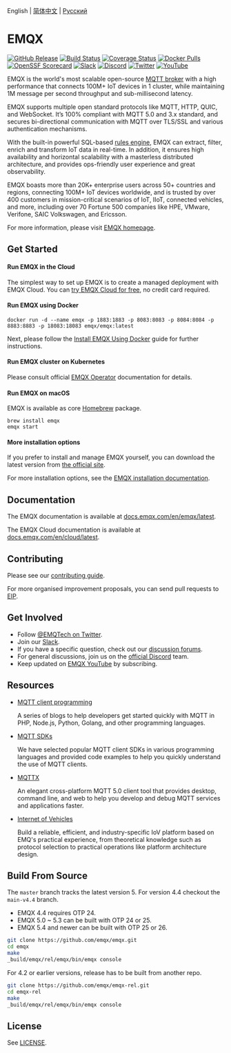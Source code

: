 English | [简体中文](./README-CN.md) | [Русский](./README-RU.md)

# EMQX

[![GitHub Release](https://img.shields.io/github/release/emqx/emqx?color=brightgreen&label=Release)](https://github.com/emqx/emqx/releases)
[![Build Status](https://github.com/emqx/emqx/actions/workflows/_push-entrypoint.yaml/badge.svg)](https://github.com/emqx/emqx/actions/workflows/_push-entrypoint.yaml)
[![Coverage Status](https://img.shields.io/coveralls/github/emqx/emqx/master?label=Coverage)](https://coveralls.io/github/emqx/emqx?branch=master)
[![Docker Pulls](https://img.shields.io/docker/pulls/emqx/emqx?label=Docker%20Pulls)](https://hub.docker.com/r/emqx/emqx)
[![OpenSSF Scorecard](https://api.securityscorecards.dev/projects/github.com/emqx/emqx/badge)](https://securityscorecards.dev/viewer/?uri=github.com/emqx/emqx)
[![Slack](https://img.shields.io/badge/Slack-EMQ-39AE85?logo=slack)](https://slack-invite.emqx.io/)
[![Discord](https://img.shields.io/discord/931086341838622751?label=Discord&logo=discord)](https://discord.gg/xYGf3fQnES)
[![Twitter](https://img.shields.io/badge/Follow-EMQ-1DA1F2?logo=twitter)](https://twitter.com/EMQTech)
[![YouTube](https://img.shields.io/badge/Subscribe-EMQ-FF0000?logo=youtube)](https://www.youtube.com/channel/UC5FjR77ErAxvZENEWzQaO5Q)


EMQX is the world's most scalable open-source [MQTT broker](https://www.emqx.com/en/blog/the-ultimate-guide-to-mqtt-broker-comparison) with a high performance that connects 100M+ IoT devices in 1 cluster, while maintaining 1M message per second throughput and sub-millisecond latency.

EMQX supports multiple open standard protocols like MQTT, HTTP, QUIC, and WebSocket. It’s 100% compliant with MQTT 5.0 and 3.x standard, and secures bi-directional communication with MQTT over TLS/SSL and various authentication mechanisms.

With the built-in powerful SQL-based [rules engine](https://www.emqx.com/en/solutions/iot-rule-engine), EMQX can extract, filter, enrich and transform IoT data in real-time. In addition, it ensures high availability and horizontal scalability with a masterless distributed architecture, and provides ops-friendly user experience and great observability.

EMQX boasts more than 20K+ enterprise users across 50+ countries and regions, connecting 100M+ IoT devices worldwide, and is trusted by over 400 customers in mission-critical scenarios of IoT, IIoT, connected vehicles, and more, including over 70 Fortune 500 companies like HPE, VMware, Verifone, SAIC Volkswagen, and Ericsson.

For more information, please visit [EMQX homepage](https://www.emqx.com/en).

## Get Started

#### Run EMQX in the Cloud

The simplest way to set up EMQX is to create a managed deployment with EMQX Cloud. You can [try EMQX Cloud for free](https://www.emqx.com/en/signup?utm_source=github.com&utm_medium=referral&utm_campaign=emqx-readme-to-cloud&continue=https://cloud-intl.emqx.com/console/deployments/0?oper=new), no credit card required.

#### Run EMQX using Docker

```
docker run -d --name emqx -p 1883:1883 -p 8083:8083 -p 8084:8084 -p 8883:8883 -p 18083:18083 emqx/emqx:latest
```

Next, please follow the [Install EMQX Using Docker](https://docs.emqx.com/en/emqx/latest/deploy/install-docker-ce.html) guide for further instructions.

#### Run EMQX cluster on Kubernetes

Please consult official [EMQX Operator](https://docs.emqx.com/en/emqx-operator/latest/getting-started/getting-started.html) documentation for details.

#### Run EMQX on macOS

EMQX is available as core [Homebrew](https://brew.sh/) package.

```
brew install emqx
emqx start
```

#### More installation options

If you prefer to install and manage EMQX yourself, you can download the latest version from [the official site](https://www.emqx.com/en/downloads-and-install/broker).

For more installation options, see the [EMQX installation documentation](https://docs.emqx.com/en/emqx/latest/deploy/install-open-source.html).

## Documentation

The EMQX documentation is available at [docs.emqx.com/en/emqx/latest](https://docs.emqx.com/en/emqx/latest/).

The EMQX Cloud documentation is available at [docs.emqx.com/en/cloud/latest](https://docs.emqx.com/en/cloud/latest/).

## Contributing

Please see our [contributing guide](./CONTRIBUTING.md).

For more organised improvement proposals, you can send pull requests to [EIP](https://github.com/emqx/eip).

## Get Involved

- Follow [@EMQTech on Twitter](https://twitter.com/EMQTech).
- Join our [Slack](https://slack-invite.emqx.io/).
- If you have a specific question, check out our [discussion forums](https://github.com/emqx/emqx/discussions).
- For general discussions, join us on the [official Discord](https://discord.gg/xYGf3fQnES) team.
- Keep updated on [EMQX YouTube](https://www.youtube.com/channel/UC5FjR77ErAxvZENEWzQaO5Q) by subscribing.

## Resources

- [MQTT client programming](https://www.emqx.com/en/blog/category/mqtt-programming)

  A series of blogs to help developers get started quickly with MQTT in PHP, Node.js, Python, Golang, and other programming languages.

- [MQTT SDKs](https://www.emqx.com/en/mqtt-client-sdk)

  We have selected popular MQTT client SDKs in various programming languages and provided code examples to help you quickly understand the use of MQTT clients.

- [MQTTX](https://mqttx.app/)

  An elegant cross-platform MQTT 5.0 client tool that provides desktop, command line, and web to help you develop and debug MQTT services and applications faster.

- [Internet of Vehicles](https://www.emqx.com/en/blog/category/internet-of-vehicles)

  Build a reliable, efficient, and industry-specific IoV platform based on EMQ's practical experience, from theoretical knowledge such as protocol selection to practical operations like platform architecture design.

## Build From Source

The `master` branch tracks the latest version 5. For version 4.4 checkout the `main-v4.4` branch.

* EMQX 4.4 requires OTP 24.
* EMQX 5.0 ~ 5.3 can be built with OTP 24 or 25.
* EMQX 5.4 and newer can be built with OTP 25 or 26.

```bash
git clone https://github.com/emqx/emqx.git
cd emqx
make
_build/emqx/rel/emqx/bin/emqx console
```

For 4.2 or earlier versions, release has to be built from another repo.

```bash
git clone https://github.com/emqx/emqx-rel.git
cd emqx-rel
make
_build/emqx/rel/emqx/bin/emqx console
```

## License

See [LICENSE](./LICENSE).
